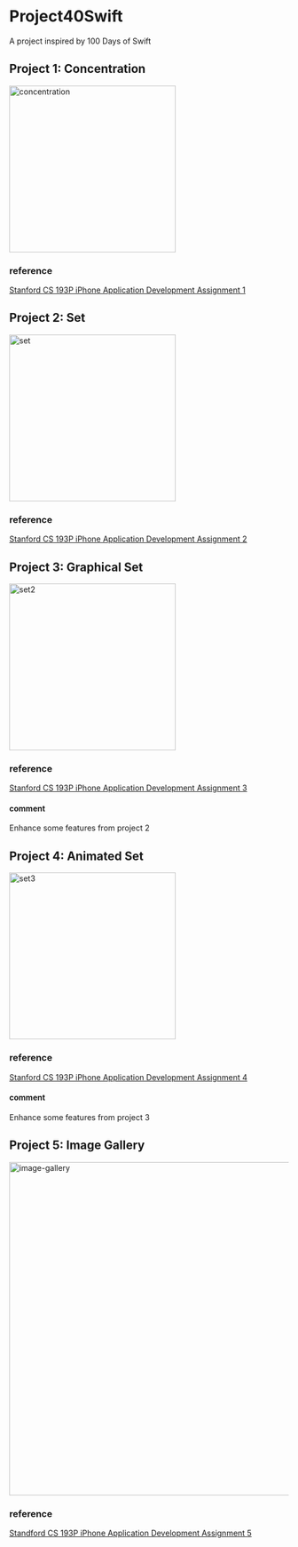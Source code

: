 # Project40Swift
A project inspired by 100 Days of Swift

## Project 1: Concentration
<img src="https://user-images.githubusercontent.com/21322866/42069119-c9cb25cc-7b04-11e8-81a6-36e3e8fbb0d7.gif" title="concentration" width="300">

### reference
[Stanford CS 193P iPhone Application Development Assignment 1](https://github.com/duliodenis/cs193p-Fall-2017/blob/master/problemsets/Programming_Project_1_Concentration.pdf)

## Project 2: Set
<img src="https://user-images.githubusercontent.com/21322866/42107463-5c37eba2-7b8c-11e8-801e-73342bd49208.gif" title="set" width="300">

### reference
[Stanford CS 193P iPhone Application Development Assignment 2](https://github.com/duliodenis/cs193p-Fall-2017/blob/master/problemsets/Programming_Project_2_Set.pdf)

## Project 3: Graphical Set
<img src="https://user-images.githubusercontent.com/21322866/42303227-c3113cec-7fd4-11e8-8584-c1743f24b563.gif" title="set2" width="300">

### reference
[Stanford CS 193P iPhone Application Development Assignment 3](https://github.com/duliodenis/cs193p-Fall-2017/blob/master/problemsets/Programming_Project_3_Graphical_Set.pdf)

#### comment
Enhance some features from project 2

## Project 4: Animated Set
<img src="https://user-images.githubusercontent.com/21322866/42412727-a4df8884-81c6-11e8-993e-10f155c5954d.gif" title="set3" width="300">

### reference
[Stanford CS 193P iPhone Application Development Assignment 4](https://github.com/duliodenis/cs193p-Fall-2017/blob/master/problemsets/Programming_Project_4_Animated_Set.pdf)

#### comment
Enhance some features from project 3

## Project 5: Image Gallery
<img src="https://user-images.githubusercontent.com/21322866/43107579-9428df4a-8f18-11e8-977a-9796818a7085.gif" title="image-gallery" width="600">

### reference
[Standford CS 193P iPhone Application Development Assignment 5](https://github.com/duliodenis/cs193p-Fall-2017/blob/master/problemsets/Programming_Project_5_Image_Gallery.pdf)

